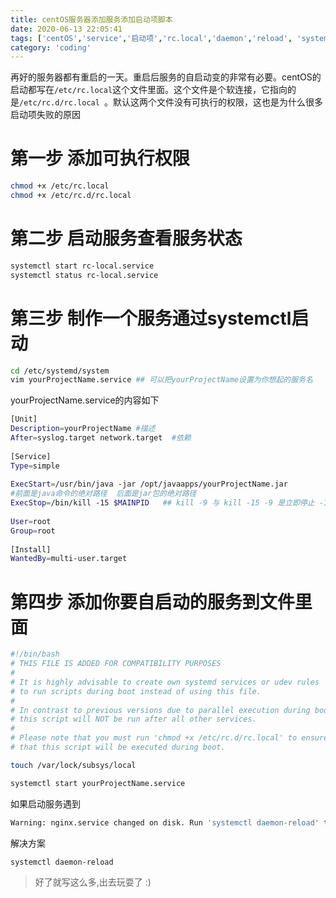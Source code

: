 ```yaml
---
title: centOS服务器添加服务添加启动项脚本
date: 2020-06-13 22:05:41
tags: ['centOS','service','启动项','rc.local','daemon','reload', 'systemctl']
category: 'coding'
---
```


再好的服务器都有重启的一天。重启后服务的自启动变的非常有必要。centOS的启动都写在`/etc/rc.local`这个文件里面。这个文件是个软连接，它指向的是`/etc/rc.d/rc.local `。默认这两个文件没有可执行的权限，这也是为什么很多启动项失败的原因<!--more-->

# 第一步 添加可执行权限
```bash
chmod +x /etc/rc.local 
chmod +x /etc/rc.d/rc.local 
```

# 第二步 启动服务查看服务状态
```bash
systemctl start rc-local.service 
systemctl status rc-local.service
```

# 第三步 制作一个服务通过systemctl启动

```bash
cd /etc/systemd/system
vim yourProjectName.service ## 可以把yourProjectName设置为你想起的服务名
```

yourProjectName.service的内容如下
```bash
[Unit]  
Description=yourProjectName #描述  
After=syslog.target network.target  #依赖  
 
[Service]  
Type=simple  
 
ExecStart=/usr/bin/java -jar /opt/javaapps/yourProjectName.jar  
#前面是java命令的绝对路径  后面是jar包的绝对路径  
ExecStop=/bin/kill -15 $MAINPID   ## kill -9 与 kill -15 -9 是立即停止 -15 等服务空闲后停止
 
User=root  
Group=root   
 
[Install]  
WantedBy=multi-user.target  
```

# 第四步 添加你要自启动的服务到文件里面
```bash
#!/bin/bash
# THIS FILE IS ADDED FOR COMPATIBILITY PURPOSES
#
# It is highly advisable to create own systemd services or udev rules
# to run scripts during boot instead of using this file.
#
# In contrast to previous versions due to parallel execution during boot
# this script will NOT be run after all other services.
#
# Please note that you must run 'chmod +x /etc/rc.d/rc.local' to ensure
# that this script will be executed during boot.

touch /var/lock/subsys/local

systemctl start yourProjectName.service
```

如果启动服务遇到
```bash
Warning: nginx.service changed on disk. Run 'systemctl daemon-reload' to reload units.
```

解决方案
```bash
systemctl daemon-reload
```

>好了就写这么多,出去玩耍了 :)
